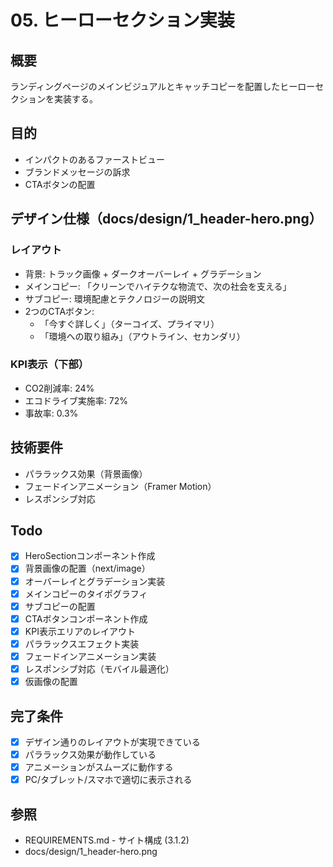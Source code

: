 # 05. ヒーローセクション実装

## 概要
ランディングページのメインビジュアルとキャッチコピーを配置したヒーローセクションを実装する。

## 目的
- インパクトのあるファーストビュー
- ブランドメッセージの訴求
- CTAボタンの配置

## デザイン仕様（docs/design/1_header-hero.png）

### レイアウト
- 背景: トラック画像 + ダークオーバーレイ + グラデーション
- メインコピー: 「クリーンでハイテクな物流で、次の社会を支える」
- サブコピー: 環境配慮とテクノロジーの説明文
- 2つのCTAボタン:
  - 「今すぐ詳しく」（ターコイズ、プライマリ）
  - 「環境への取り組み」（アウトライン、セカンダリ）

### KPI表示（下部）
- CO2削減率: 24%
- エコドライブ実施率: 72%
- 事故率: 0.3%

## 技術要件
- パララックス効果（背景画像）
- フェードインアニメーション（Framer Motion）
- レスポンシブ対応

## Todo

- [x] HeroSectionコンポーネント作成
- [x] 背景画像の配置（next/image）
- [x] オーバーレイとグラデーション実装
- [x] メインコピーのタイポグラフィ
- [x] サブコピーの配置
- [x] CTAボタンコンポーネント作成
- [x] KPI表示エリアのレイアウト
- [x] パララックスエフェクト実装
- [x] フェードインアニメーション実装
- [x] レスポンシブ対応（モバイル最適化）
- [x] 仮画像の配置

## 完了条件

- [x] デザイン通りのレイアウトが実現できている
- [x] パララックス効果が動作している
- [x] アニメーションがスムーズに動作する
- [x] PC/タブレット/スマホで適切に表示される

## 参照
- REQUIREMENTS.md - サイト構成 (3.1.2)
- docs/design/1_header-hero.png
